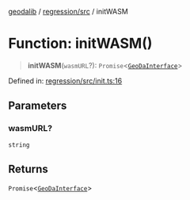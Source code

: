 [geodalib](../../../modules.md) / [regression/src](../index.md) / initWASM

# Function: initWASM()

> **initWASM**(`wasmURL`?): `Promise`\<[`GeoDaInterface`](../../../core/src/interfaces/GeoDaInterface.md)\>

Defined in: [regression/src/init.ts:16](https://github.com/GeoDaCenter/geoda-lib/blob/5c8fba7800a0ff8c8ed4b8b260cc40d1229fb38a/js/packages/regression/src/init.ts#L16)

## Parameters

### wasmURL?

`string`

## Returns

`Promise`\<[`GeoDaInterface`](../../../core/src/interfaces/GeoDaInterface.md)\>
